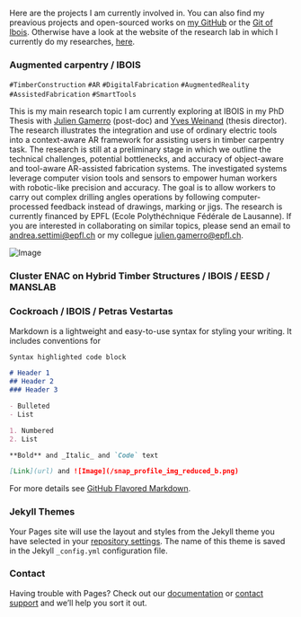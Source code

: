 Here are the projects I am currently involved in. You can also find my preavious projects and open-sourced works on [my GitHub](https://github.com/9and3) or the [Git of Ibois](https://github.com/ibois-epfl). Otherwise have a look at the website of the research lab in which I currently do my researches, [here](https://www.epfl.ch/labs/ibois/).

### Augmented carpentry / IBOIS
`#TimberConstruction` `#AR` `#DigitalFabrication` `#AugmentedReality` `#AssistedFabrication` `#SmartTools`

This is my main research topic I am currently exploring at IBOIS in my PhD Thesis with [Julien Gamerro](https://people.epfl.ch/julien.gamerro) (post-doc) and [Yves Weinand](https://people.epfl.ch/yves.weinand) (thesis director). 
The research illustrates the integration and use of ordinary electric tools into a context-aware AR framework for assisting users in timber carpentry task. The research is still at a preliminary stage in which we outline the technical challenges, potential bottlenecks, and accuracy of object-aware and tool-aware AR-assisted fabrication systems. The investigated systems leverage computer vision tools and sensors to empower human workers with robotic-like precision and accuracy. The goal is to allow workers to carry out complex drilling angles operations by following computer-processed feedback instead of drawings, marking or jigs. The research is currently financed by EPFL (Ecole Polythéchnique Fédérale de Lausanne). If you are interested in collaborating on similar topics, please send an email to [andrea.settimi@epfl.ch](andrea.settimi@epfl.ch) or my collegue [julien.gamerro@epfl.ch](julien.gamerro@epfl.ch).

![Image](/01_img/fig_13_integrated_augmented_workshop_NoText.png)

### Cluster ENAC on Hybrid Timber Structures / IBOIS / EESD / MANSLAB



### Cockroach / IBOIS / Petras Vestartas


Markdown is a lightweight and easy-to-use syntax for styling your writing. It includes conventions for

```markdown
Syntax highlighted code block

# Header 1
## Header 2
### Header 3

- Bulleted
- List

1. Numbered
2. List

**Bold** and _Italic_ and `Code` text

[Link](url) and ![Image](/snap_profile_img_reduced_b.png)
```

For more details see [GitHub Flavored Markdown](https://guides.github.com/features/mastering-markdown/).

### Jekyll Themes

Your Pages site will use the layout and styles from the Jekyll theme you have selected in your [repository settings](https://github.com/9and3/andreasettimi.github.io/settings/pages). The name of this theme is saved in the Jekyll `_config.yml` configuration file.

### Contact

Having trouble with Pages? Check out our [documentation](https://docs.github.com/categories/github-pages-basics/) or [contact support](https://support.github.com/contact) and we’ll help you sort it out.
